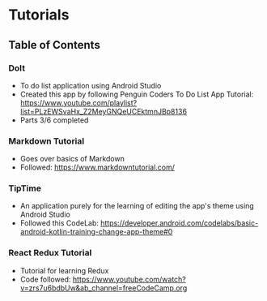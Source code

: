 # Tutorials

## Table of Contents

### DoIt
* To do list application using Android Studio
* Created this app by following Penguin Coders To Do List App Tutorial: 
https://www.youtube.com/playlist?list=PLzEWSvaHx_Z2MeyGNQeUCEktmnJBp8136
* Parts 3/6 completed

### Markdown Tutorial
* Goes over basics of Markdown
* Followed: https://www.markdowntutorial.com/

### TipTime
* An application purely for the learning of editing the app's theme using Android Studio
* Followed this CodeLab:
https://developer.android.com/codelabs/basic-android-kotlin-training-change-app-theme#0

### React Redux Tutorial
* Tutorial for learning Redux
* Code followed: https://www.youtube.com/watch?v=zrs7u6bdbUw&ab_channel=freeCodeCamp.org
